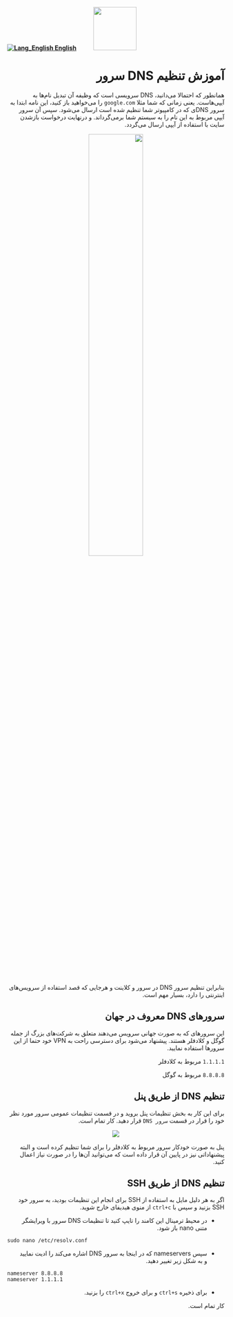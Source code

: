 [**![Lang_English](https://user-images.githubusercontent.com/125398461/229074810-599bd7f9-0bc1-44a9-b76e-90bf7e182314.png) English**](https://github.com/hiddify/hiddify-config/wiki/How-to-set-DNS-server)&nbsp;&nbsp;&nbsp;&nbsp;&nbsp;&nbsp;&nbsp;&nbsp;&nbsp;&nbsp;<a href="https://github.com/hiddify/hiddify-config/wiki/%D9%87%D9%85%D9%87-%D8%A2%D9%85%D9%88%D8%B2%D8%B4%E2%80%8C%D9%87%D8%A7-%D9%88-%D9%88%DB%8C%D8%AF%D8%A6%D9%88%D9%87%D8%A7"><img width="100" src="https://github.com/hiddify/hiddify-config/assets/125398461/3704cd84-eee6-4c45-abe7-3c02936bbebb" /></a>

<div dir="rtl">

# آموزش تنظیم DNS سرور

همانطور که احتمالا می‌دانید، DNS سرویسی است که وظیفه آن تبدیل نام‌ها به آیپی‌هاست. یعنی زمانی که شما مثلا `google.com` را می‌خواهید باز کنید، این نامه ابتدا به سرور DNSی که در کامپیوتر شما تنظیم شده است ارسال می‌شود. سپس آن سرور آیپی مربوط به این نام را به سیستم شما برمی‌گرداند. و درنهایت درخواست بازشدن سایت با استفاده از آیپی ارسال می‌گردد.

<div align=center>

<img width=50% src="https://github.com/hiddify/hiddify-config/assets/125398461/8b1ce774-3268-4c42-ae0a-02553feb3b26" />
</div>



بنابراین تنظیم سرور DNS در سرور و کلاینت و هرجایی که قصد استفاده از سرویس‌های اینترنتی را دارد، بسیار مهم است.

## سرورهای DNS معروف در جهان
این سرورهای که به صورت جهانی سرویس می‌دهند متعلق به شرکت‌های بزرگ از جمله گوگل و کلادفلر هستند. پیشنهاد می‌شود برای دسترسی راحت به VPN خود حتما از این سرورها استفاده نمایید.

`1.1.1.1` مربوط به کلادفلر

`8.8.8.8` مربوط به گوگل

## تنظیم DNS از طریق پنل
برای این کار به بخش تنظیمات پنل بروید و در قسمت تنظیمات عمومی سرور مورد نظر خود را قرار در قسمت `سرور DNS` قرار دهید. کار تمام است.

<div align=center>

<img src="https://github.com/hiddify/hiddify-config/assets/125398461/49b3b5a5-8b7a-42d4-8bac-6593c7c50ada" />
</div>


پنل به صورت خودکار سرور مربوط به کلادفلر را برای شما تنظیم کرده است و البته پیشنهاداتی نیز در پایین آن قرار داده است که می‌توانید آن‌ها را در صورت نیاز اعمال کنید.

## تنظیم DNS از طریق SSH
اگر به هر دلیل مایل به استفاده از SSH برای انجام این تنظیمات بودید، به سرور خود SSH بزنید و سپس با `ctrl+c` از منوی هیدیفای خارج شوید.

* در محیط ترمینال این کامند را تایپ کنید تا تنظیمات DNS سرور با ویرایشگر متنی nano باز شود.

<div dir="ltr">

```
sudo nano /etc/resolv.conf
```
</div>

* سپس nameservers که در اینجا به سرور DNS اشاره می‌کند را ادیت نمایید و به شکل زیر تغییر دهید.

<div dir="ltr">

```
nameserver 8.8.8.8
nameserver 1.1.1.1
```
</div>

* برای ذخیره `ctrl+s` و برای خروج `ctrl+x` را بزنید.

کار تمام است. 
